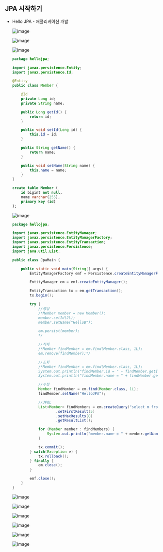 ## **JPA 시작하기**
  * Hello JPA - 애플리케이션 개발
    
    ![image](https://user-images.githubusercontent.com/79301439/170855766-ac989d9a-dbe5-487f-910b-a01c02d2a4b9.png)
    
    ![image](https://user-images.githubusercontent.com/79301439/170855773-64b760e8-355b-4101-b50c-a349929b79e0.png)
    
    ![image](https://user-images.githubusercontent.com/79301439/170855780-a5c0fb74-513b-40e2-8e02-2de77f2833ba.png)
    
    ```java
    package hellojpa;

    import javax.persistence.Entity;
    import javax.persistence.Id;

    @Entity
    public class Member {

        @Id
        private Long id;
        private String name;

        public Long getId() {
            return id;
        }

        public void setId(Long id) {
            this.id = id;
        }

        public String getName() {
            return name;
        }

        public void setName(String name) {
            this.name = name;
        }
    }
    ```
    
    ```sql
    create table Member ( 
        id bigint not null, 
        name varchar(255), 
        primary key (id) 
    );
    ```
    
    ![image](https://user-images.githubusercontent.com/79301439/170855809-326d9d25-a8d2-47cb-8f99-9a7f8659d7e2.png)
    
    ```java
    package hellojpa;

    import javax.persistence.EntityManager;
    import javax.persistence.EntityManagerFactory;
    import javax.persistence.EntityTransaction;
    import javax.persistence.Persistence;
    import java.util.List;

    public class JpaMain {

        public static void main(String[] args) {
            EntityManagerFactory emf = Persistence.createEntityManagerFactory("hello");

            EntityManager em = emf.createEntityManager();

            EntityTransaction tx = em.getTransaction();
            tx.begin();

            try {
                //생성
                /*Member member = new Member();
                member.setId(2L);
                member.setName("HelloB");

                em.persist(member);
                */

                //삭제
                /*Member findMember = em.find(Member.class, 1L);
                em.remove(findMember);*/

                //조회
                /*Member findMember = em.find(Member.class, 1L);
                System.out.println("findMember.id = " + findMember.getId());
                System.out.println("findMember.name = " + findMember.getName());*/

                //수정
                Member findMember = em.find(Member.class, 1L);
                findMember.setName("HelloJPA");

                //JPQL
                List<Member> findMembers = em.createQuery("select m from Member as m", Member.class)
                        .setFirstResult(5)
                        .setMaxResults(8)
                        .getResultList();

                for (Member member : findMembers) {
                    System.out.println("member.name = " + member.getName());
                }

                tx.commit();
            } catch(Exception e) {
                tx.rollback();
            } finally {
                em.close();
            }

            emf.close();
        }
    }
    ```
    
    ![image](https://user-images.githubusercontent.com/79301439/170855833-edae3215-a649-445f-ac6d-78892a73de96.png)
    
    ![image](https://user-images.githubusercontent.com/79301439/170855838-2a3b3417-8c0e-4913-81c9-a8a48c5cb87a.png)
    
    ![image](https://user-images.githubusercontent.com/79301439/170855850-58158209-6168-4d6a-aff9-6c54251d3e23.png)
    
    ![image](https://user-images.githubusercontent.com/79301439/170855863-5a11787a-7b1e-4665-bcff-8e8bc0c947c5.png)
    
    ![image](https://user-images.githubusercontent.com/79301439/170855872-d51de598-5e03-4a7e-94e4-dda77d96cfbf.png)
    
    ![image](https://user-images.githubusercontent.com/79301439/170855884-9fb19be6-cc97-42d0-b172-4916ead28c61.png)

